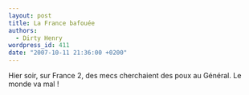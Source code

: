 ```yaml
---
layout: post
title: La France bafouée
authors:
  - Dirty Henry
wordpress_id: 411
date: "2007-10-11 21:36:00 +0200"
---
```


Hier soir, sur France 2, des mecs cherchaient des poux au Général. Le monde va
mal !
